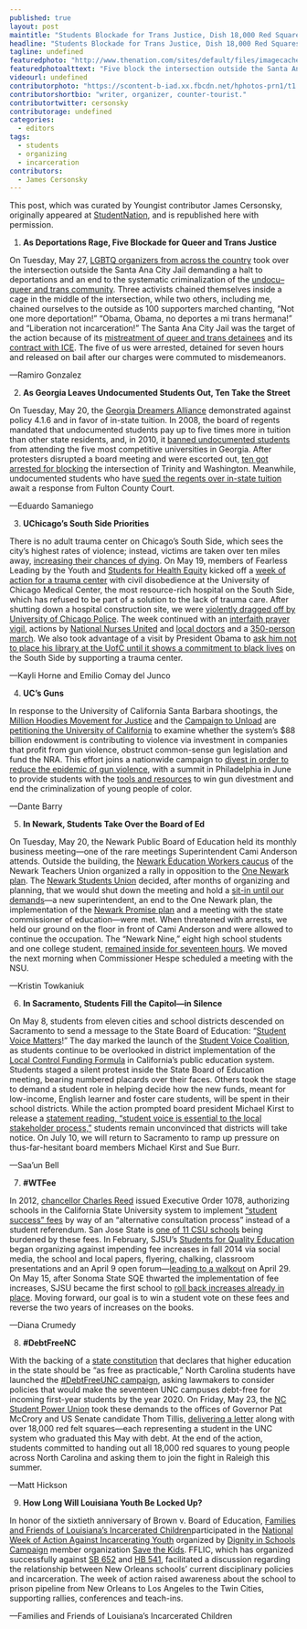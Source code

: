 ```yaml
---
published: true
layout: post
maintitle: "Students Blockade for Trans Justice, Dish 18,000 Red Squares and Push California to Divest From Guns - {Young}ist"
headline: "Students Blockade for Trans Justice, Dish 18,000 Red Squares and Push California to Divest From Guns"
tagline: undefined
featuredphoto: "http://www.thenation.com/sites/default/files/imagecache/main_node_view_image/rsz_nqtla_protest.jpg"
featuredphotoalttext: "Five block the intersection outside the Santa Ana City Jail. (Photo: NQTLA)"
videourl: undefined
contributorphoto: "https://scontent-b-iad.xx.fbcdn.net/hphotos-prn1/t1.0-9/74031_10151499049836607_1066064015_n.jpg"
contributorshortbio: "writer, organizer, counter-tourist."
contributortwitter: cersonsky
contributorage: undefined
categories: 
  - editors
tags: 
  - students
  - organizing
  - incarceration
contributors: 
  - James Cersonsky
---
```


This post, which was curated by Youngist contributor James Cersonsky, originally appeared at [StudentNation](http://www.thenation.com/blog/180056/students-blockade-trans-justice-dish-18000-red-squares-and-push-california-divest-guns), and is republished here with permission.

1. **As Deportations Rage, Five Blockade for Queer and Trans Justice**

On Tuesday, May 27, [LGBTQ organizers from across the country](http://www.notonemoredeportation.com/queer-trans-immigrants-from-across-the-country-proclaim-liberation-not-incarceration/) took over the intersection outside the Santa Ana City Jail demanding a halt to deportations and an end to the systematic criminalization of the [undocu– queer and trans community](http://srlp.org/wp-content/uploads/2012/08/disprop-deportation.pdf). Three activists chained themselves inside a cage in the middle of the intersection, while two others, including me, chained ourselves to the outside as 100 supporters marched chanting, “Not one more deportation!” “Obama, Obama, no deportes a mi trans hermana!” and “Liberation not incarceration!” The Santa Ana City Jail was the target of the action because of its [mistreatment of queer and trans detainees](http://www.ocregister.com/articles/detention-296367-complaints-immigration.html) and its [contract with ICE](http://blogs.ocweekly.com/navelgazing/2014/05/may_day.php). The five of us were arrested, detained for seven hours and released on bail after our charges were commuted to misdemeanors.

—Ramiro Gonzalez

2. **As Georgia Leaves Undocumented Students Out, Ten Take the Street**

On Tuesday, May 20, the [Georgia Dreamers Alliance](https://www.facebook.com/GADreamersAlliance) demonstrated against policy 4.1.6 and in favor of in-state tuition. In 2008, the board of regents mandated that undocumented students pay up to five times more in tuition than other state residents, and, in 2010, it [banned undocumented students](http://www.thenation.com/blog/155447/georgia-bans-undocumented-students-top-schools) from attending the five most competitive universities in Georgia. After protesters disrupted a board meeting and were escorted out, [ten got arrested for blocking](http://college.usatoday.com/2014/05/22/voices-from-campus-students-rally-protest-to-overturn-georgia-college-ban/) the intersection of Trinity and Washington. Meanwhile, undocumented students who have [sued the regents over in-state tuition](http://www.ajc.com/news/news/national-govt-politics/judge-schedules-hearing-for-in-state-tuition-lawsu/nfT4K/) await a response from Fulton County Court.

—Eduardo Samaniego

3. **UChicago’s South Side Priorities**

There is no adult trauma center on Chicago’s South Side, which sees the city’s highest rates of violence; instead, victims are taken over ten miles away, [increasing their chances of dying](http://www.wbez.org/news/report-links-chicagoans-distance-trauma-centers-higher-mortality-rates-106732). On May 19, members of Fearless Leading by the Youth and [Students for Health Equity](https://www.facebook.com/she.uchicago?fref=ts) kicked off a [week of action for a trauma center](http://articles.chicagotribune.com/2014-05-20/news/chi-university-of-chicago-trauma-center-20140520_1_veronica-morris-moore-trauma-center-south-side) with civil disobedience at the University of Chicago Medical Center, the most resource-rich hospital on the South Side, which has refused to be part of a solution to the lack of trauma care. After shutting down a hospital construction site, we were [violently dragged off by University of Chicago Police](https://www.youtube.com/watch?v=k_1zlVCDlMU). The week continued with an [interfaith prayer vigil](http://www.chicagotribune.com/videogallery/80262654/Protesters-call-for-trauma-center), actions by [National Nurses United](https://twitter.com/SHEUChicago/status/469229613831712768) and [local doctors](http://www.chicagotribune.com/news/local/breaking/chi-doctors-add-voices-to-demand-for-u-of-c-trauma-center-20140522,0,5817731.story) and a [350-person march](https://www.facebook.com/media/set/?set=a.711579318888185.1073741833.257457680967020&type=1). We also took advantage of a visit by President Obama to [ask him not to place his library at the UofC until it shows a commitment to black lives](http://www.cnn.com/2014/05/21/opinion/granderson-chicago-obama-library/) on the South Side by supporting a trauma center.

—Kayli Horne and Emilio Comay del Junco

4. **UC’s Guns**

In response to the University of California Santa Barbara shootings, the [Million Hoodies Movement for Justice](http://www.mhoodies.org/million_hoodies_power_summit?splash=1) and the [Campaign to Unload](http://www.campaign2unload.org/) are [petitioning the University of California](http://petitions.moveon.org/sign/university-of-california-1?source=c.tw&r_by=9612342) to examine whether the system’s $88 billion endowment is contributing to violence via investment in companies that profit from gun violence, obstruct common-sense gun legislation and fund the NRA. This effort joins a nationwide campaign to [divest in order to reduce the epidemic of gun violence](http://www.thenation.com/article/180021/how-uc-santa-barbara-can-turn-grief-action-divest-gun-manufacturers#), with a summit in Philadelphia in June to provide students with the [tools and resources](http://www.mhpowersummit.org/) to win gun divestment and end the criminalization of young people of color.

—Dante Barry

5. **In Newark, Students Take Over the Board of Ed**

On Tuesday, May 20, the Newark Public Board of Education held its monthly business meeting—one of the rare meetings Superintendent Cami Anderson attends. Outside the building, the [Newark Education Workers caucus](https://twitter.com/NEWCaucus) of the Newark Teachers Union organized a rally in opposition to the [One Newark plan](http://www.huffingtonpost.com/2014/05/28/cami-anderson-newark-students-union_n_5404553.html?ir=Politics). The [Newark Students Union](https://www.facebook.com/NewarkStudentsUnion) decided, after months of organizing and planning, that we would shut down the meeting and hold a [sit-in until our demands](https://www.youtube.com/watch?v=zQFovkdiQXs)—a new superintendent, an end to the One Newark plan, the implementation of the [Newark Promise plan](http://www.nj.com/essex/index.ssf/2014/05/activists_release_alternative_education_plan_to_one_newark.html) and a meeting with the state commissioner of education—were met. When threatened with arrests, we held our ground on the floor in front of Cami Anderson and were allowed to continue the occupation. The “Newark Nine,” eight high school students and one college student, [remained inside for seventeen hours](http://www.politickernj.com/73296/newark-students-hold-overnight-protest-calling-superintendent-andersons-removal). We moved the next morning when Commissioner Hespe scheduled a meeting with the NSU.

—Kristin Towkaniuk

6. **In Sacramento, Students Fill the Capitol—in Silence**

On May 8, students from eleven cities and school districts descended on Sacramento to send a message to the State Board of Education: “[Student Voice Matters](http://newamericamedia.org/2014/05/with-local-control-funding-students-seek-greater-voice.php)!” The day marked the launch of the [Student Voice Coalition](http://caljustice.org/studentvoice/), as students continue to be overlooked in district implementation of the [Local Control Funding Formula](http://www.sacbee.com/2014/01/17/6079142/editorial-kids-from-across-state.html) in California’s public education system. Students staged a silent protest inside the State Board of Education meeting, bearing numbered placards over their faces. Others took the stage to demand a student role in helping decide how the new funds, meant for low-income, English learner and foster care students, will be spent in their school districts. While the action prompted board president Michael Kirst to release a [statement reading, “student voice is essential to the local stakeholder process,”](https://www.flickr.com/photos/96301071@N08/14115598238/) students remain unconvinced that districts will take notice. On July 10, we will return to Sacramento to ramp up pressure on thus-far-hesitant board members Michael Kirst and Sue Burr.

—Saa’un Bell

7. **#WTFee**

In 2012, [chancellor Charles Reed](http://sundial.csun.edu/2011/04/protesters-call-for-csu-chancellor-to-resign/) issued Executive Order 1078, authorizing schools in the California State University system to implement [“student success” fees](http://www.calstate.edu/eo/EO-1078.html) by way of an “alternative consultation process” instead of a student referendum. San Jose State is [one of 11 CSU schools](http://www.mercurynews.com/portlet/article/html/imageDisplay.jsp?contentItemRelationshipId=5853068) being burdened by these fees. In February, SJSU’s [Students for Quality Education](https://www.facebook.com/pages/SJSU-Students-for-Quality-Education-SQE/247618105374990) began organizing against impending fee increases in fall 2014 via social media, the school and local papers, flyering, chalking, classroom presentations and an April 9 open forum—[leading to a walkout](http://www.nbcbayarea.com/news/local/San-Jose-State-University-Students-Walkout-to-Protest-Fees-257227111.html) on April 29. On May 15, after Sonoma State SQE thwarted the implementation of fee increases, SJSU became the first school to [roll back increases already in place](http://blogs.sjsu.edu/today/2014/student-success-fee-adjusted/). Moving forward, our goal is to win a student vote on these fees and reverse the two years of increases on the books.

—Diana Crumedy

8. **#DebtFreeNC**

With the backing of a [state constitution](http://www.ncleg.net/Legislation/constitution/article9.html) that declares that higher education in the state should be “as free as practicable,” North Carolina students have launched the [#DebtFreeUNC campaign](http://www.change.org/petitions/peter-hans-support-a-debt-free-unc-system), asking lawmakers to consider policies that would make the seventeen UNC campuses debt-free for incoming first-year students by the year 2020. On Friday, May 23, the [NC Student Power Union](https://www.facebook.com/StudentPowerNC?fref=nf) took these demands to the offices of Governor Pat McCrory and US Senate candidate Thom Tillis, [delivering a letter](http://www.wncn.com/story/25601497/students-use-fight-back-friday-to-combat-student-debt) along with over 18,000 red felt squares—each representing a student in the UNC system who graduated this May with debt. At the end of the action, students committed to handing out all 18,000 red squares to young people across North Carolina and asking them to join the fight in Raleigh this summer.

—Matt Hickson

9. **How Long Will Louisiana Youth Be Locked Up?**

In honor of the sixtieth anniversary of Brown v. Board of Education, [Families and Friends of Louisiana’s Incarcerated Children](http://www.fflic.org/)participated in the [National Week of Action Against Incarcerating Youth](https://www.facebook.com/events/267465813412603/) organized by [Dignity in Schools Campaign](https://www.facebook.com/pages/Dignity-in-Schools-Campaign/130917131624) member organization [Save the Kids](https://www.facebook.com/tcsavethekids). FFLIC, which has organized successfully against [SB 652](http://www.laccr.org/wp-content/uploads/2014/04/SB-652-Talking-Points.pdf) and [HB 541](http://openstates.org/la/bills/2014/HB541/), facilitated a discussion regarding the relationship between New Orleans schools’ current disciplinary policies and incarceration. The week of action raised awareness about the school to prison pipeline from New Orleans to Los Angeles to the Twin Cities, supporting rallies, conferences and teach-ins.

—Families and Friends of Louisiana’s Incarcerated Children